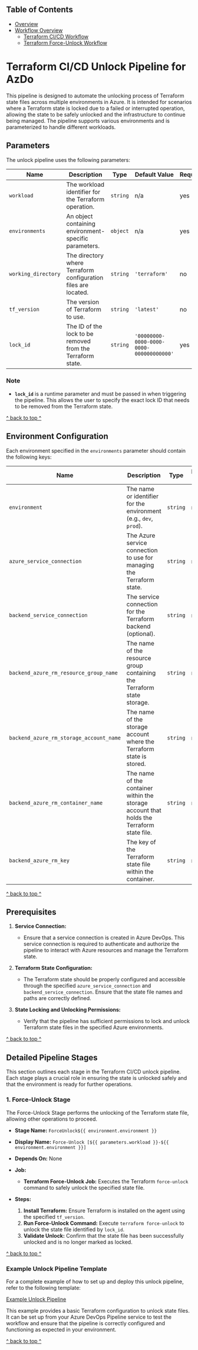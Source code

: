 ## Table of Contents

- [Overview](../../README.md)
- [Workflow Overview](../README.md)
  - [Terraform CI/CD Workflow](./DEPLOY.md)
  - [Terraform Force-Unlock Workflow](./UNLOCK.md)

# Terraform CI/CD Unlock Pipeline for AzDo

This pipeline is designed to automate the unlocking process of Terraform state files across multiple environments in Azure. It is intended for scenarios where a Terraform state is locked due to a failed or interrupted operation, allowing the state to be safely unlocked and the infrastructure to continue being managed. The pipeline supports various environments and is parameterized to handle different workloads.

## Parameters

The unlock pipeline uses the following parameters:

| Name                       | Description                                                             | Type      | Default Value                                 | Required |
|----------------------------|-------------------------------------------------------------------------|-----------|-----------------------------------------------|----------|
| `workload`                 | The workload identifier for the Terraform operation.                    | `string`  | n/a                                           | yes      |
| `environments`             | An object containing environment-specific parameters.                   | `object`  | n/a                                           | yes      |
| `working_directory`        | The directory where Terraform configuration files are located.          | `string`  | `'terraform'`                                 | no       |
| `tf_version`               | The version of Terraform to use.                                         | `string`  | `'latest'`                                    | no       |
| `lock_id`                  | The ID of the lock to be removed from the Terraform state.               | `string`  | `'00000000-0000-0000-0000-000000000000'`      | yes      |

### Note

- **`lock_id`** is a runtime parameter and must be passed in when triggering the pipeline. This allows the user to specify the exact lock ID that needs to be removed from the Terraform state.

[^ back to top ^](#table-of-contents)

## Environment Configuration

Each environment specified in the `environments` parameter should contain the following keys:

| Name                                 | Description                                                                                     | Type       | Default Value | Required |
|--------------------------------------|-------------------------------------------------------------------------------------------------|------------|---------------|----------|
| `environment`                        | The name or identifier for the environment (e.g., `dev`, `prod`).                               | `string`   | n/a           | yes      |
| `azure_service_connection`           | The Azure service connection to use for managing the Terraform state.                           | `string`   | n/a           | yes      |
| `backend_service_connection`         | The service connection for the Terraform backend (optional).                                    | `string`   | n/a           | no       |
| `backend_azure_rm_resource_group_name`| The name of the resource group containing the Terraform state storage.                          | `string`   | n/a           | yes      |
| `backend_azure_rm_storage_account_name`| The name of the storage account where the Terraform state is stored.                            | `string`   | n/a           | yes      |
| `backend_azure_rm_container_name`    | The name of the container within the storage account that holds the Terraform state file.       | `string`   | n/a           | yes      |
| `backend_azure_rm_key`               | The key of the Terraform state file within the container.                                       | `string`   | n/a           | yes      |

[^ back to top ^](#table-of-contents)

## Prerequisites

1. **Service Connection:**
   - Ensure that a service connection is created in Azure DevOps. This service connection is required to authenticate and authorize the pipeline to interact with Azure resources and manage the Terraform state.

2. **Terraform State Configuration:**
   - The Terraform state should be properly configured and accessible through the specified `azure_service_connection` and `backend_service_connection`. Ensure that the state file names and paths are correctly defined.

3. **State Locking and Unlocking Permissions:**
   - Verify that the pipeline has sufficient permissions to lock and unlock Terraform state files in the specified Azure environments.

[^ back to top ^](#table-of-contents)

## Detailed Pipeline Stages

This section outlines each stage in the Terraform CI/CD unlock pipeline. Each stage plays a crucial role in ensuring the state is unlocked safely and that the environment is ready for further operations.

### 1. **Force-Unlock Stage**

The Force-Unlock Stage performs the unlocking of the Terraform state file, allowing other operations to proceed.

- **Stage Name:** `ForceUnlock${{ environment.environment }}`
- **Display Name:** `Force-Unlock [${{ parameters.workload }}-${{ environment.environment }}]`
- **Depends On:** None
- **Job:**
  - **Terraform Force-Unlock Job:** Executes the Terraform `force-unlock` command to safely unlock the specified state file.

- **Steps:**
  1. **Install Terraform:** Ensure Terraform is installed on the agent using the specified `tf_version`.
  2. **Run Force-Unlock Command:** Execute `terraform force-unlock` to unlock the state file identified by `lock_id`.
  3. **Validate Unlock:** Confirm that the state file has been successfully unlocked and is no longer marked as locked.

[^ back to top ^](#table-of-contents)

### Example Unlock Pipeline Template

For a complete example of how to set up and deploy this unlock pipeline, refer to the following template:

[Example Unlock Pipeline](./tests/pipeline.unlock.yaml)

This example provides a basic Terraform configuration to unlock state files. It can be set up from your Azure DevOps Pipeline service to test the workflow and ensure that the pipeline is correctly configured and functioning as expected in your environment.

[^ back to top ^](#table-of-contents)